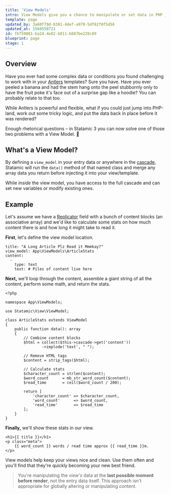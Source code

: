 ```yaml
---
title: 'View Models'
intro: View Models give you a chance to manipulate or set data in PHP _right before_ everything is passed into your view, parsed, and then rendered.
template: page
updated_by: 3a60f79d-8381-4def-a970-5df62f0f5d56
updated_at: 1568558721
id: fbf59081-ba24-4e82-b011-b687be228c89
blueprint: page
stage: 1
---
```

## Overview
Have you ever had some complex data or conditions you found challenging to work with in your [Antlers][antlers] templates? Sure you have. Have you ever peeled a banana and had the stem hang onto the peel stubbornly only to have the fruit poke it's face out of a surprise gap like a hoodie? You can probably relate to that too.

While Antlers is powerful and flexible, what if you could just jump into PHP-land, work out some tricky logic, and put the data back in place before it was rendered?

Enough rhetorical questions – in Statamic 3 you can now solve one of those two problems with a View Model. 🍌

## What's a View Model?

By defining a `view_model` in your entry data or anywhere in the [cascade][cascade], Statamic will run the `data()` method of that named class and merge any array data you return before injecting it into your view/template.

While _inside_ the view model, you have access to the full cascade and can set new variables or modify existing ones.

## Example
Let's assume we have a [Replicator][replicator] field with a bunch of content blocks (an associative array) and we'd like to calculate some stats on how much content there is and how long it might take to read it.

**First**, let's define the view model location.

```.language-yaml
title: "A Long Article Plz Read it Mmmkay?"
view_model: App\ViewModels\ArticleStats
content:
  -
    type: text
    text: # Piles of content live here
```

**Next,** we'll loop through the content, assemble a giant string of all the content, perform some math, and return the stats.

```.language-php
<?php

namespace App\ViewModels;

use Statamic\View\ViewModel;

class ArticleStats extends ViewModel
{
    public function data(): array
    {
        // Combine content blocks
        $html = collect($this->cascade->get('content'))
                ->implode('text', " ");

        // Remove HTML tags
        $content = strip_tags($html);

        // Calculate stats
        $character_count = strlen($content);
        $word_count      = mb_str_word_count($content);
        $read_time       = ceil($word_count / 200);

        return [
            'character_count' => $character_count,
            'word_count'      => $word_count,
            'read_time'       => $read_time
        ];
    }
}
```

**Finally,** we'll show these stats in our view.

```
<h1>{{ title }}</h1>
<p class="meta">
    {{ word_count }} words / read time approx {{ read_time }}m.
</p>
```

View models help keep your views nice and clean. Use them often and you'll find that they're quickly becoming your new best friend.

> You're manipulating the _view's_ data at the **last possible moment before render**, not the entry data itself. This approach isn't appropriate for globally altering or manipulating content.


[antlers]: /antlers
[cascade]: /cascade
[replicator]: /fieldtypes/replicator
